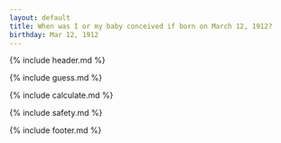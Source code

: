 ```yaml
---
layout: default
title: When was I or my baby conceived if born on March 12, 1912?
birthday: Mar 12, 1912
---
```


{% include header.md %}

{% include guess.md %}

{% include calculate.md %}

{% include safety.md %}

{% include footer.md %}



